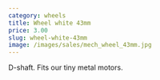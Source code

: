 ```yaml
---
category: wheels
title: Wheel white 43mm
price: 3.00
slug: wheel-white-43mm
image: /images/sales/mech_wheel_43mm.jpg
---
```

D-shaft. Fits our tiny metal motors.
